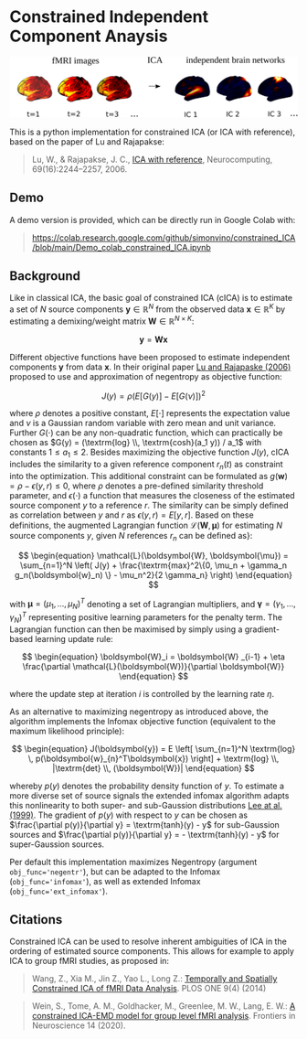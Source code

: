 # Constrained Independent Component Anaysis

<img src="https://github.com/simonvino/constrained_ICA/blob/main/figures/example_ICA.png" width="800">


This is a python implementation for constrained ICA (or ICA with reference), based on the paper of Lu and Rajapakse:

> Lu, W., & Rajapakse, J. C.,
[ICA with reference](https://www.sciencedirect.com/science/article/abs/pii/S0925231205003176), Neurocomputing, 69(16):2244–2257, 2006.

## Demo 

A demo version is provided, which can be directly run in Google Colab with:

> https://colab.research.google.com/github/simonvino/constrained_ICA/blob/main/Demo_colab_constrained_ICA.ipynb

## Background

Like in classical ICA, the basic goal of constrained ICA (cICA) is to estimate a set of $N$ source components $\boldsymbol{y} \in \mathbb{R}^{N}$ from the observed data $\boldsymbol{x} \in \mathbb{R}^{K}$ by estimating a demixing/weight matrix $\boldsymbol{W} \in \mathbb{R}^{N \times K}$:

$$
\begin{equation}
\boldsymbol{y} = \boldsymbol{W} \boldsymbol{x}
\end{equation}
$$

Different objective functions  have been proposed to estimate independent components $\boldsymbol{y}$ from data $\boldsymbol{x}$. In their original paper [Lu and Rajapaske (2006)](https://www.sciencedirect.com/science/article/abs/pii/S0925231205003176) proposed to use and approximation of negentropy as objective function:

$$
\begin{equation}
    J(y) = \rho ( E [ G(y) ] - E [ G(\nu) ] )^2
\end{equation}
$$

where $\rho$ denotes a positive constant, $E[\cdot]$ represents the expectation value and $\nu$ is a Gaussian random variable with zero mean and unit variance. Further $G(\cdot)$ can be any non-quadratic function, which can practically be chosen as $G(y) = (\textrm{log} \\, \textrm{cosh}(a_1 y)) / a_1$ with constants $1 \leq a_1 \leq 2$. Besides maximizing the objective function $J(y)$, cICA includes the similarity to a given reference component $r_n(t)$ as constraint into the optimization. This additional constraint can be formulated as $g(\boldsymbol{w}) = \rho - \epsilon (y, r) \le 0$, where $\rho$ denotes a pre-defined similarity threshold parameter, and $\epsilon(\cdot)$ a function that measures the closeness of the estimated source component $y$ to a reference $r$. The similarity can be simply defined as correlation between $y$ and $r$ as $\epsilon(y, r) = E[y, r]$. Based on these definitions, the augmented Lagrangian function $\mathcal{L}(\boldsymbol{W}, \boldsymbol{\mu})$ for estimating $N$ source components $y$, given $N$ references $r_n$ can be defined as}: 

$$
\begin{equation}
    \mathcal{L}(\boldsymbol{W}, \boldsymbol{\mu}) = \sum_{n=1}^N \left( J(y) + \frac{\textrm{max}^2\{0, \mu_n + \gamma_n g_n(\boldsymbol{w}_n) \} - \mu_n^2}{2 \gamma_n} \right)
\end{equation}
$$

with $\boldsymbol{\mu} = (\mu_1, \ldots, \mu_N)^{T}$ denoting a set of Lagrangian multipliers, and $\boldsymbol{\gamma} = ( \gamma_1, \ldots, \gamma_N )^T$ representing positive learning parameters for the penalty term. The Lagrangian function can then be maximised by simply using a gradient-based learning update rule:

$$
\begin{equation}
    \boldsymbol{W}_i = \boldsymbol{W} _{i-1} + \eta \frac{\partial \mathcal{L}(\boldsymbol{W})}{\partial \boldsymbol{W}}
\end{equation}
$$

where the update step at iteration $i$ is controlled by the learning rate $\eta$. 

As an alternative to maximizing negentropy as introduced above, the algorithm implements the Infomax objective function (equivalent to the maximum likelihood principle): 

$$
\begin{equation}
    J(\boldsymbol{y}) = E \left[ \sum_{n=1}^N \textrm{log} \, p(\boldsymbol{w}_{n}^T\boldsymbol{x}) \right] + \textrm{log} \\, |\textrm{det} \\, (\boldsymbol{W})|
\end{equation}
$$

whereby $p(y)$ denotes the probability density function of $y$. To estimate a more diverse set of source signals the extended infomax algorithm adapts this nonlinearity to both super- and sub-Gaussion distributions [Lee at al. (1999)](https://dl.acm.org/doi/10.1162/089976699300016719). The gradient of $p(y)$ with respect to $y$ can be chosen as $\frac{\partial p(y)}{\partial y} = \textrm{tanh}(y) - y$ for sub-Gaussion sources and $\frac{\partial p(y)}{\partial y} = - \textrm{tanh}(y) - y$ for super-Gaussion sources.

Per default this implementation maximizes Negentropy (argument ``` obj_func='negentr' ```), but can be adapted to the Infomax (``` obj_func='infomax' ```), as well as extended Infomax (``` obj_func='ext_infomax' ```).  


## Citations

Constrained ICA can be used to resolve inherent ambiguities of ICA in the ordering of estimated source components. This allows for example to apply ICA to group fMRI studies, as proposed in:

> Wang, Z., Xia M., Jin Z., Yao L., Long Z.: [Temporally and Spatially Constrained ICA of fMRI Data Analysis](https://journals.plos.org/plosone/article?id=10.1371/journal.pone.0094211). PLOS ONE 9(4) (2014)

> Wein, S., Tome, A. M., Goldhacker, M., Greenlee, M. W., Lang, E. W.: [A constrained ICA-EMD model for group level fMRI analysis](https://www.frontiersin.org/articles/10.3389/fnins.2020.00221/full). Frontiers in Neuroscience 14 (2020).

